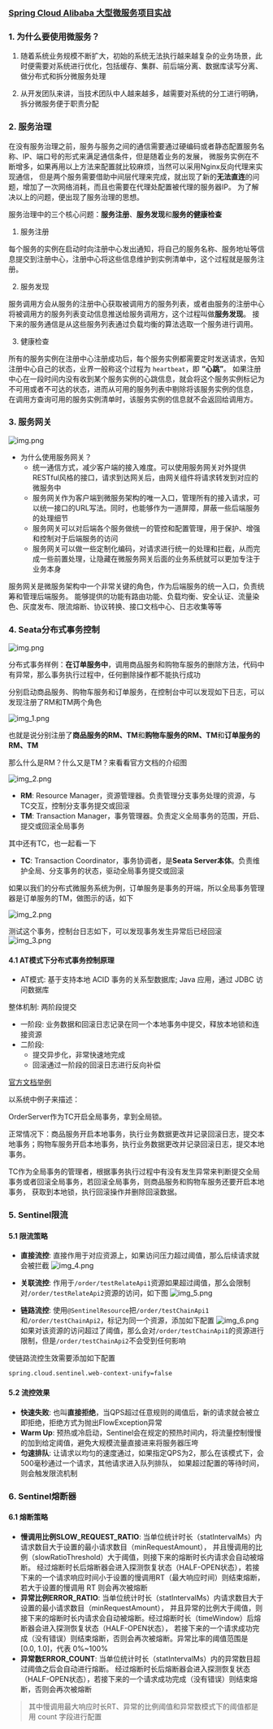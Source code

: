 ### [Spring Cloud Alibaba 大型微服务项目实战](https://s.juejin.cn/ds/6tgXRVH/)

### 1. 为什么要使用微服务？

1. 随着系统业务规模不断扩大，初始的系统无法执行越来越复杂的业务场景，此时便需要对系统进行优化，包括缓存、集群、前后端分离、数据库读写分离、
   做分布式和拆分微服务处理
   
2. 从开发团队来讲，当技术团队中人越来越多，越需要对系统的分工进行明确，拆分微服务便于职责分配

### 2. 服务治理
在没有服务治理之前，服务与服务之间的通信需要通过硬编码或者静态配置服务名称、IP、端口号的形式来满足通信条件，但是随着业务的发展，
微服务实例在不断增多，如果再用以上方法来配置就比较麻烦，当然可以采用Nginx反向代理来实现通信，
但是两个服务需要借助中间层代理来完成，就出现了新的**无法直连**的问题，增加了一次网络消耗，而且也需要在代理处配置被代理的服务器IP。
为了解决以上的问题，便出现了服务治理的思想。

服务治理中的三个核心问题：**服务注册**、**服务发现**和**服务的健康检查**

1. 服务注册
   
每个服务的实例在启动时向注册中心发出通知，将自己的服务名称、服务地址等信息提交到注册中心，注册中心将这些信息维护到实例清单中，这个过程就是服务注册。

2. 服务发现

服务调用方会从服务的注册中心获取被调用方的服务列表，或者由服务的注册中心将被调用方的服务列表变动信息推送给服务调用方，这个过程叫做**服务发现**。
接下来的服务通信是从这些服务列表通过负载均衡的算法选取一个服务进行调用。

3. 健康检查

所有的服务实例在注册中心注册成功后，每个服务实例都需要定时发送请求，告知注册中心自己的状态，业界一般称这个过程为 `heartbeat`，即 **“心跳”**。
如果注册中心在一段时间内没有收到某个服务实例的心跳信息，就会将这个服务实例标记为不可用或者不可达的状态，进而从可用的服务列表中剔除将该服务实例的信息，
在调用方查询可用的服务实例清单时，该服务实例的信息就不会返回给调用方。

### 3. 服务网关

![img.png](images/img.png)

- 为什么使用服务网关？
  - 统一通信方式，减少客户端的接入难度。可以使用服务网关对外提供RESTful风格的接口，请求到达网关后，由网关组件将请求转发到对应的微服务中
  - 服务网关作为客户端到微服务架构的唯一入口，管理所有的接入请求，可以统一接口的URL写法。同时，也能够作为一道屏障，屏蔽一些后端服务的处理细节
  - 服务网关可以对后端各个服务做统一的管控和配置管理，用于保护、增强和控制对于后端服务的访问
  - 服务网关可以做一些定制化编码，对请求进行统一的处理和拦截，从而完成一些前置处理，让隐藏在微服务网关后面的业务系统就可以更加专注于业务本身

服务网关是微服务架构中一个非常关键的角色，作为后端服务的统一入口，负责统筹和管理后端服务。
能够提供的功能有路由功能、负载均衡、安全认证、流量染色、灰度发布、限流熔断、协议转换、接口文档中心、日志收集等等

### 4. Seata分布式事务控制

![img.png](img.png)

分布式事务样例：**在订单服务中**，调用商品服务和购物车服务的删除方法，代码中有异常，那么事务执行过程中，任何删除操作都不能执行成功

分别启动商品服务、购物车服务和订单服务，在控制台中可以发现如下日志，可以发现注册了RM和TM两个角色

![img_1.png](img_1.png)

也就是说分别注册了**商品服务的RM、TM**和**购物车服务的RM、TM**和**订单服务的RM、TM**

那么什么是RM？什么又是TM？来看看官方文档的介绍图

![img_2.png](img_2.png)

- **RM**: Resource Manager，资源管理器。负责管理分支事务处理的资源，与TC交互，控制分支事务提交或回滚
- **TM**: Transaction Manager，事务管理器。负责定义全局事务的范围，开启、提交或回滚全局事务

其中还有TC，也一起看一下
- **TC**: Transaction Coordinator，事务协调者，是**Seata Server本体**。负责维护全局、分支事务的状态，驱动全局事务提交或回滚

如果以我们的分布式微服务系统为例，订单服务是事务的开端，所以全局事务管理器是订单服务的TM，做图示的话，如下

![img_2.png](未命名绘图.jpg)

测试这个事务，控制台日志如下，可以发现事务发生异常后已经回滚
![img_3.png](img_3.png)

#### 4.1 AT模式下分布式事务控制原理

- AT模式: 基于支持本地 ACID 事务的关系型数据库; Java 应用，通过 JDBC 访问数据库

整体机制: 两阶段提交
- 一阶段: 业务数据和回滚日志记录在同一个本地事务中提交，释放本地锁和连接资源
- 二阶段: 
  - 提交异步化，非常快速地完成
  - 回滚通过一阶段的回滚日志进行反向补偿

[官方文档举例](https://seata.io/zh-cn/docs/overview/what-is-seata.html)

以系统中例子来描述：

OrderServer作为TC开启全局事务，拿到全局锁。

正常情况下：商品服务开启本地事务，执行业务数据更改并记录回滚日志，提交本地事务；购物车服务开启本地事务，执行业务数据更改并记录回滚日志，提交本地事务。

TC作为全局事务的管理者，根据事务执行过程中有没有发生异常来判断提交全局事务或者回滚全局事务，若回滚全局事务，则商品服务和购物车服务还要开启本地事务，
获取到本地锁，执行回滚操作并删除回滚数据。

### 5. Sentinel限流
#### 5.1 限流策略
- **直接流控**: 直接作用于对应资源上，如果访问压力超过阈值，那么后续请求就会被拦截
![img_4.png](img_4.png)
  
- **关联流控**: 作用于`/order/testRelateApi1`资源如果超过阈值，那么会限制对`/order/testRelateApi2`资源的访问，如下图
![img_5.png](img_5.png)
  
- **链路流控**: 使用`@SentinelResource`把`/order/testChainApi1`和`/order/testChainApi2`，标记为同一个资源，添加如下配置
![img_6.png](img_6.png)
  如果对该资源的访问超过了阈值，那么会对`/order/testChainApi1`的资源进行限制，但是`/order/testChainApi2`不会受到任何影响
  
使链路流控生效需要添加如下配置
```properties
spring.cloud.sentinel.web-context-unify=false
```

#### 5.2 流控效果
- **快速失败**: 也叫**直接拒绝**，当QPS超过任意规则的阈值后，新的请求就会被立即拒绝，拒绝方式为抛出FlowException异常
- **Warm Up**: 预热或冷启动，Sentinel会在规定的预热时间内，将流量控制慢慢的加到给定阈值，避免大规模流量直接进来将服务器压垮
- **匀速排队**: 让请求以均匀的速度通过，如果指定QPS为2，那么在该模式下，会500毫秒通过一个请求，其他请求进入队列排队，
  如果超过配置的等待时间，则会触发限流机制

### 6. Sentinel熔断器
#### 6.1 熔断策略
- **慢调用比例SLOW_REQUEST_RATIO**: 当单位统计时长（statIntervalMs）内请求数目大于设置的最小请求数目（minRequestAmount），
  并且慢调用的比例（slowRatioThreshold）大于阈值，则接下来的熔断时长内请求会自动被熔断。
  经过熔断时长后熔断器会进入探测恢复状态（HALF-OPEN状态），若接下来的一个请求响应时间小于设置的慢调用RT（最大响应时间）则结束熔断，
  若大于设置的慢调用 RT 则会再次被熔断
- **异常比例ERROR_RATIO**: 当单位统计时长（statIntervalMs）内请求数目大于设置的最小请求数目（minRequestAmount），
  并且异常的比例大于阈值，则接下来的熔断时长内请求会自动被熔断。经过熔断时长（timeWindow）后熔断器会进入探测恢复状态（HALF-OPEN状态），
  若接下来的一个请求成功完成（没有错误）则结束熔断，否则会再次被熔断。异常比率的阈值范围是 [0.0, 1.0]，代表 0%~100%
- **异常数ERROR_COUNT**: 当单位统计时长（statIntervalMs）内的异常数目超过阈值之后会自动进行熔断。
  经过熔断时长后熔断器会进入探测恢复状态（HALF-OPEN状态），若接下来的一个请求成功完成（没有错误）则结束熔断，否则会再次被熔断

> 其中慢调用最大响应时长RT、异常的比例阈值和异常数模式下的阈值都是用 count 字段进行配置